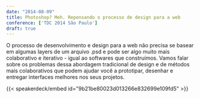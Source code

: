 ```yaml
---
date: "2014-08-09"
title: Photoshop? Meh. Repensando o processo de design para a web
conference: ['TDC 2014 São Paulo']
draft: true
---
```


O processo de desenvolvimento e design para a web não precisa se basear em algumas layers de um arquivo .psd e pode ser algo muito mais colaborativo e iterativo - igual ao softwares que construímos. Vamos falar sobre os problemas dessa abordagem tradicional de design e de métodos mais colaborativos que podem ajudar você a prototipar, desenhar e entregar interfaces melhores nos seus projetos.

{{< speakerdeck/embed id="9b21be80023d013266e832699e109fd5" >}}
